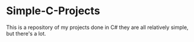 # Simple-C-Projects
This is a repository of my projects done in C# they are all relatively simple, but there's a lot.
